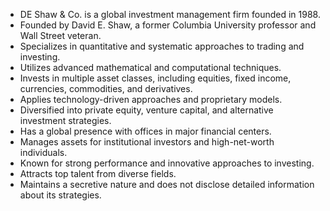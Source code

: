 - DE Shaw & Co. is a global investment management firm founded in 1988.
- Founded by David E. Shaw, a former Columbia University professor and Wall Street veteran.
- Specializes in quantitative and systematic approaches to trading and investing.
- Utilizes advanced mathematical and computational techniques.
- Invests in multiple asset classes, including equities, fixed income, currencies, commodities, and derivatives.
- Applies technology-driven approaches and proprietary models.
- Diversified into private equity, venture capital, and alternative investment strategies.
- Has a global presence with offices in major financial centers.
- Manages assets for institutional investors and high-net-worth individuals.
- Known for strong performance and innovative approaches to investing.
- Attracts top talent from diverse fields.
- Maintains a secretive nature and does not disclose detailed information about its strategies.